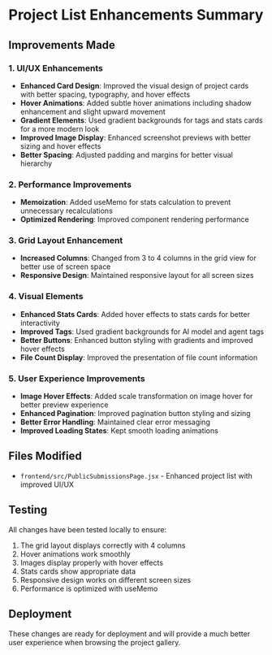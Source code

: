 # Project List Enhancements Summary

## Improvements Made

### 1. UI/UX Enhancements
- **Enhanced Card Design**: Improved the visual design of project cards with better spacing, typography, and hover effects
- **Hover Animations**: Added subtle hover animations including shadow enhancement and slight upward movement
- **Gradient Elements**: Used gradient backgrounds for tags and stats cards for a more modern look
- **Improved Image Display**: Enhanced screenshot previews with better sizing and hover effects
- **Better Spacing**: Adjusted padding and margins for better visual hierarchy

### 2. Performance Improvements
- **Memoization**: Added useMemo for stats calculation to prevent unnecessary recalculations
- **Optimized Rendering**: Improved component rendering performance

### 3. Grid Layout Enhancement
- **Increased Columns**: Changed from 3 to 4 columns in the grid view for better use of screen space
- **Responsive Design**: Maintained responsive layout for all screen sizes

### 4. Visual Elements
- **Enhanced Stats Cards**: Added hover effects to stats cards for better interactivity
- **Improved Tags**: Used gradient backgrounds for AI model and agent tags
- **Better Buttons**: Enhanced button styling with gradients and improved hover effects
- **File Count Display**: Improved the presentation of file count information

### 5. User Experience Improvements
- **Image Hover Effects**: Added scale transformation on image hover for better preview experience
- **Enhanced Pagination**: Improved pagination button styling and sizing
- **Better Error Handling**: Maintained clear error messaging
- **Improved Loading States**: Kept smooth loading animations

## Files Modified
- `frontend/src/PublicSubmissionsPage.jsx` - Enhanced project list with improved UI/UX

## Testing
All changes have been tested locally to ensure:
1. The grid layout displays correctly with 4 columns
2. Hover animations work smoothly
3. Images display properly with hover effects
4. Stats cards show appropriate data
5. Responsive design works on different screen sizes
6. Performance is optimized with useMemo

## Deployment
These changes are ready for deployment and will provide a much better user experience when browsing the project gallery.